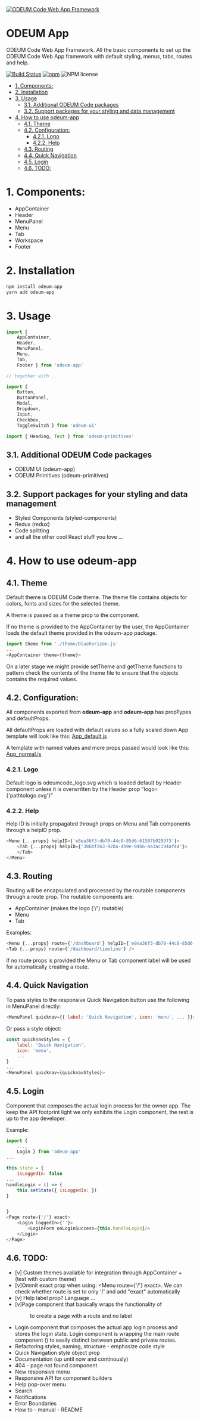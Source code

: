 <a href="https://github.com/odeum/odeum-app">
  <img alt="ODEUM Code Web App Framework" src="./logotype.png" />
</a>

ODEUM App
======

ODEUM Code Web App Framework. All the basic components to set up the ODEUM Code Web App framework with default styling, menus, tabs, routes and help. 


[![Build Status](https://travis-ci.org/odeum/odeum-app.svg?branch=master)](https://travis-ci.org/odeum/odeum-app)
[![npm](https://img.shields.io/npm/v/odeum-app.svg)](https://www.npmjs.com/package/odeum-app)
![NPM license](https://img.shields.io/npm/l/odeum-app.svg?style=flat)

<!-- TOC -->

- [1. Components:](#1-components)
- [2. Installation](#2-installation)
- [3. Usage](#3-usage)
	- [3.1. Additional ODEUM Code packages](#31-additional-odeum-code-packages)
	- [3.2. Support packages for your styling and data management](#32-support-packages-for-your-styling-and-data-management)
- [4. How to use odeum-app](#4-how-to-use-odeum-app)
	- [4.1. Theme](#41-theme)
	- [4.2. Configuration:](#42-configuration)
		- [4.2.1. Logo](#421-logo)
		- [4.2.2. Help](#422-help)
	- [4.3. Routing](#43-routing)
	- [4.4. Quick Navigation](#44-quick-navigation)
	- [4.5. Login](#45-login)
	- [4.6. TODO:](#46-todo)

<!-- /TOC -->

# 1. Components:
- AppContainer
- Header
- MenuPanel
- Menu
- Tab
- Workspace
- Footer

# 2. Installation
```sh
npm install odeum-app
yarn add odeum-app
```
# 3. Usage

```js
import { 	
	AppContainer, 
	Header, 
	MenuPanel, 
	Menu, 
	Tab, 
	Footer } from 'odeum-app'

// together with ... 

import { 
	Button, 
	ButtonPanel, 
	Modal, 
	Dropdown, 
	Input, 
	Checkbox, 
	ToggleSwitch } from 'odeum-ui'

import { Heading, Text } from 'odeum-primitives'
```

## 3.1. Additional ODEUM Code packages
- ODEUM UI (odeum-app)
- ODEUM Primitives (odeum-primitives)

## 3.2. Support packages for your styling and data management
- Styled Components (styled-components)
- Redux (redux)
- Code splitting
- and all the other cool React stuff you love ... 

# 4. How to use odeum-app

## 4.1. Theme
Default theme is ODEUM Code theme. The theme file contains objects for colors, fonts and sizes for the selected theme.

A theme is passed as a theme prop to the <AppContainer> component. 

If no theme is provided to the AppContainer by the user, the AppContainer loads the default theme provided in the odeum-app package.

```js
import theme from './theme/bluehorizon.js'
...
<AppContainer theme={theme}>
```

On a later stage we might provide setTheme and getTheme functions to pattern check the contents of the theme file to ensure that the objects contains the required values. 

## 4.2. Configuration:
All components exported from **odeum-app** and **odeum-app** has propTypes and defaultProps. 

All defaultProps are loaded with default values so a fully scaled down App template will look like this:
[App_default.js](./src/App_default.js)

A template with named values and more props passed would look like this:
[App_normal.js](./src/App_normal.js)

### 4.2.1. Logo
Default logo is odeumcode_logo.svg which is loaded default by Header component unless it is overwritten by the Header prop "logo={'pathtologo.svg'}"

### 4.2.2. Help
Help ID is initially propagated through props on Menu and Tab components through a helpID prop. 

```js
<Menu {...props} helpID={'e8ea36f3-db70-44c0-85d6-61507b029373'}>
	<Tab {...props} helpID={'386bf263-92ba-4b9e-94b6-aa3ac194af44'}>
	</Tab>
</Menu>
```


## 4.3. Routing
Routing will be encapsulated and processed by the routable components through a route prop. The routable components are:
- AppContainer (makes the logo ('/') routable)
- Menu
- Tab

Examples:

```js
<Menu {...props} route={'/dashboard'} helpID={'e8ea36f3-db70-44c0-85d6-61507b029373'}>
<Tab {...props} route={'/dashboard/timeline'} />
```

If no route props is provided the Menu or Tab component label will be used for automatically creating a route.

## 4.4. Quick Navigation

To pass styles to the responsive Quick Navigation button use the following in MenuPanel directly:

```js
<MenuPanel quicknav={{ label: 'Quick Navigation', icon: 'menu', ... }}>
```
Or pass a style object:

```js
const quicknavStyles = {
	label: 'Quick Navigation', 
	icon: 'menu',
	...
}
...
<MenuPanel quicknav={quicknavStyles}>

```

## 4.5. Login
Component that composes the actual login process for the owner app. The keep the API footprint light we only exhibits the Login component, the rest is up to the app developer. 

Example:

```js
import { 	
	..., 
	Login } from 'odeum-app'
...

this.state = {
	isLoggedIn: false
...
handleLogin = () => {	
	this.setState({ isLoggedIn: })
}


}
<Page route={'/'} exact>
	<Login loggedIn={''}>
		<LoginForm onLoginSuccess={this.handleLogin}/>
	</Login>
</Page>

```

## 4.6. TODO:
- [v] Custom themes available for integration through AppContainer + (test with custom theme)
- [v]Ommit exact prop when using: <Menu route={'/'} exact>. We can check whether route is set to only '/' and add "exact" automatically
- [v] Help label prop? Language ... 
- [v]Page component that basically wraps the functionality of <Menu> to create a page with a route and no label
- Login component that composes the actual app login process and stores the login state. Login component is wrapping the main route component (<AppRouter />) to easily distinct between public and private routes. 
- Refactoring styles, naming, structure - emphasize code style
- Quick Navigation style object prop
- Documentation (up until now and continously)
- 404 - page not found component
- New responsive menu
- Responsive API for component builders
- Help pop-over menu
- Search
- Notifications
- Error Boundaries
- How to - manual - README
